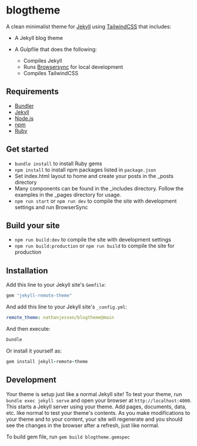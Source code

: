 # blogtheme

A clean minimalist theme for [Jekyll](https://jekyllrb.com/) using [TailwindCSS](https://tailwindcss.com) that includes:

* A Jekyll blog theme
* A Gulpfile that does the following:

    * Compiles Jekyll
    * Runs [Browsersync](https://www.browsersync.io/) for local development
    * Compiles TailwindCSS

## Requirements
* [Bundler](http://bundler.io/)
* [Jekyll](https://jekyllrb.com/)
* [Node.js](https://nodejs.org/en/)
* [npm](https://www.npmjs.com/)
* [Ruby](https://www.ruby-lang.org/en/)

## Get started
* `bundle install` to install Ruby gems
* `npm install` to install npm packages listed in `package.json`
* Set index.html layout to home and create your posts in the _posts directory
* Many components can be found in the _includes directory. Follow the examples in the _pages directory for usage.
* `npm run start` or `npm run dev` to compile the site with development settings and run BrowserSync

## Build your site
* `npm run build:dev` to compile the site with development settings
* `npm run build:production` or `npm run build` to compile the site for production

## Installation

Add this line to your Jekyll site's `Gemfile`:

```ruby
gem "jekyll-remote-theme"
```

And add this line to your Jekyll site's `_config.yml`:

```yaml
remote_theme: nathanjessen/blogtheme@main
```

And then execute:

```ruby
bundle
```

Or install it yourself as:

```ruby
gem install jekyll-remote-theme
```

## Development

Your theme is setup just like a normal Jekyll site! To test your theme, run `bundle exec jekyll serve` and open your browser at `http://localhost:4000`. This starts a Jekyll server using your theme. Add pages, documents, data, etc. like normal to test your theme's contents. As you make modifications to your theme and to your content, your site will regenerate and you should see the changes in the browser after a refresh, just like normal.

To build gem file, run `gem build blogtheme.gemspec`
